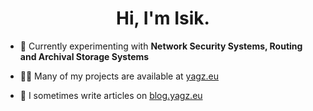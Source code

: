 

<!--
**devygz/devygz** is a ✨ _special_ ✨ repository because its `README.md` (this file) appears on your GitHub profile.

Here are some ideas to get you started:

- 🔭 I’m currently working on ...
- 🌱 I’m currently learning ...
- 👯 I’m looking to collaborate on ...
- 🤔 I’m looking for help with ...
- 💬 Ask me about ...
- 📫 How to reach me: ...
- 😄 Pronouns: ...
- ⚡ Fun fact: ...
-->
<h1 align="center">Hi, I'm Isik.</h1>


- 🧪 Currently experimenting with **Network Security Systems, Routing and Archival Storage Systems**

- 👨‍💻 Many of my projects are available at [yagz.eu](https://yagz.eu)

- 📝 I sometimes write articles on [blog.yagz.eu](https://blog.yagz.eu)


